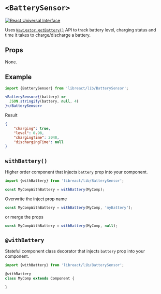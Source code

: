 # `<BatterySensor>`

[![React Universal Interface](https://img.shields.io/badge/React-Universal%20Interface-green.svg)](https://github.com/streamich/react-universal-interface)

Uses [`Navigator.getBattery()`](https://developer.mozilla.org/en-US/docs/Web/API/Navigator/getBattery) API to track battery level, charging status and time it takes to charge/discharge a battery.

## Props

None.

## Example

```jsx
import {BatterySensor} from 'libreact/lib/BatterySensor';

<BatterySensor>{(battery) =>
  JSON.stringify(battery, null, 4)
}</BatterySensor>
```

Result

```json
{
    "charging": true,
    "level": 0.98,
    "chargingTime": 2040,
    "dischargingTime": null
}
```

## `withBattery()`

Higher order component that injects `battery` prop into your component.

```js
import {withBattery} from 'libreact/lib/BatterySensor';

const MyCompWithBattery = withBattery(MyComp);
```

Overwrite the inject prop name

```js
const MyCompWithBattery = withBattery(MyComp, 'myBattery');
```

or merge the props

```js
const MyCompWithBattery = withBattery(MyComp, null);
```


## `@withBattery`

Stateful component class decorator that injects `battery` prop into your component.

```js
import {withBattery} from 'libreact/lib/BatterySensor';

@withBattery
class MyComp extends Component {

}
```
